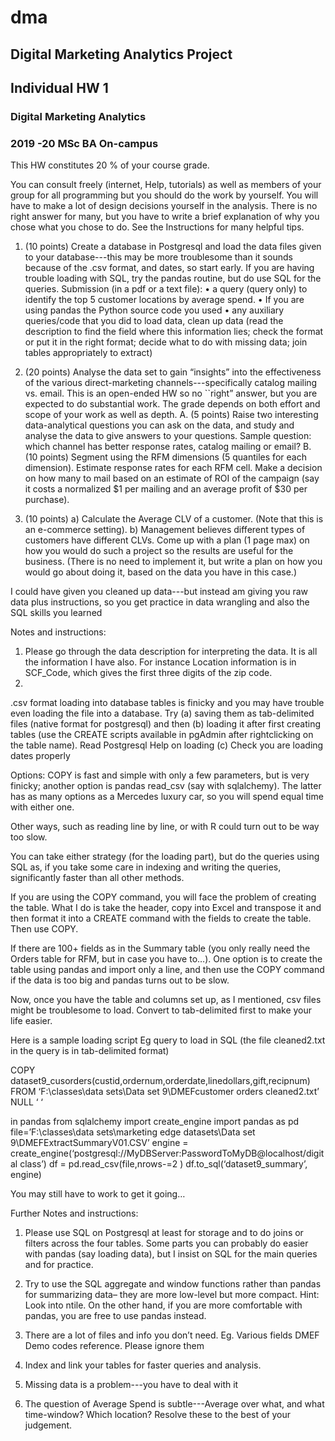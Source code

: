 # dma
## Digital Marketing Analytics Project
## Individual HW 1
### Digital Marketing Analytics
### 2019 -20 MSc BA On-campus
This HW constitutes 20 % of your course grade.

You can consult freely (internet, Help, tutorials) as well as members of your group for all programming but you should do the work by yourself. You will have to make a lot of design decisions yourself in the analysis. There is no right answer for many, but you have to write a brief explanation of why you chose what you chose to do.
See the Instructions for many helpful tips.

1. (10 points) Create a database in Postgresql and load the data files given to your database---this may be more troublesome than it sounds because of the .csv format, and dates, so start early. If you are having trouble loading with SQL, try the pandas routine, but do use SQL for the queries.
Submission (in a pdf or a text file):
• a query (query only) to identify the top 5 customer locations by average spend.
• If you are using pandas the Python source code you used
• any auxiliary queries/code that you did to load data, clean up data
(read the description to find the field where this information lies; check the format or put it in the right format; decide what to do with missing data; join tables appropriately to extract)

2. (20 points) Analyse the data set to gain “insights” into the effectiveness of the various direct-marketing channels---specifically catalog mailing vs. email. This is an open-ended HW so no ``right” answer, but you are expected to do substantial work. The grade depends on both effort and scope of your work as well as depth.
A. (5 points) Raise two interesting data-analytical questions you can ask on the data, and study and analyse the data to give answers to your questions. Sample question: which channel has better response rates, catalog mailing or email?
B. (10 points) Segment using the RFM dimensions (5 quantiles for each dimension). Estimate response rates for each RFM cell. Make a decision on how many to mail based on an estimate of ROI of the campaign (say it costs a normalized $1 per mailing and an average profit of $30 per purchase).

3. (10 points)
a) Calculate the Average CLV of a customer. (Note that this is an e-commerce setting).
b) Management believes different types of customers have different CLVs. Come up with a plan (1 page max) on how you would do such a project so the results are useful for the business. (There is no need to implement it, but write a plan on how you would go about doing it, based on the data you have in this case.)

I could have given you cleaned up data---but instead am giving you raw data plus instructions, so you get practice in data wrangling and also the SQL skills you learned

Notes and instructions:

1. Please go through the data description for interpreting the data. It is all the information I have also. For instance Location information is in SCF_Code, which gives the first three digits of the zip code.
2.
.csv format loading into database tables is finicky and you may have trouble even loading the file into a database. Try
(a) saving them as tab-delimited files (native format for postgresql) and then
(b) loading it after first creating tables (use the CREATE scripts available in pgAdmin after rightclicking on the table name). Read Postgresql Help on loading
(c) Check you are loading dates properly

Options: COPY is fast and simple with only a few parameters, but is very finicky; another option is pandas read_csv (say with sqlalchemy). The latter has as many options as a Mercedes luxury car, so you will spend equal time with either one.

Other ways, such as reading line by line, or with R could turn out to be way too slow.

You can take either strategy (for the loading part), but do the queries using SQL as, if you take some care in indexing and writing the queries, significantly faster than all other methods.

If you are using the COPY command, you will face the problem of creating the table. What I do is take the header, copy into Excel and transpose it and then format it into a CREATE command with the fields to create the table. Then use COPY.

If there are 100+ fields as in the Summary table (you only really need the Orders table for RFM, but in case you have to…). One option is to create the table using pandas and import only a line, and then use the COPY command if the data is too big and pandas turns out to be slow.

Now, once you have the table and columns set up, as I mentioned, csv files might be troublesome to load. Convert to tab-delimited first to make your life easier.

Here is a sample loading script
Eg query to load in SQL (the file cleaned2.txt in the query is in tab-delimited format)

COPY
dataset9_cusorders(custid,ordernum,orderdate,linedollars,gift,recipnum)
FROM ‘F:\\classes\\data sets\\Data set 9\\DMEFcustomer orders
cleaned2.txt’ NULL ‘ ‘

in pandas
from sqlalchemy import create_engine
import pandas as pd
file=’F:\\classes\\data sets\\marketing edge datasets\\Data set
9\\DMEFExtractSummaryV01.CSV’
engine =
create_engine(‘postgresql://MyDBServer:PasswordToMyDB@localhost/digital
class’)
df = pd.read_csv(file,nrows-=2 )
df.to_sql(‘dataset9_summary’, engine)

You may still have to work to get it going…

Further Notes and instructions:

1. Please use SQL on Postgresql at least for storage and to do joins or filters across the four tables. Some parts you can probably do easier with pandas (say loading data), but I insist on SQL for the main queries and for practice.

2. Try to use the SQL aggregate and window functions rather than pandas for summarizing data– they are more low-level but more compact. Hint: Look into ntile.
On the other hand, if you are more comfortable with pandas, you are free to use pandas instead.

3. There are a lot of files and info you don’t need. Eg. Various fields DMEF Demo codes reference. Please ignore them

4. Index and link your tables for faster queries and analysis.

5. Missing data is a problem---you have to deal with it

6. The question of Average Spend is subtle---Average over what, and what time-window? Which location? Resolve these to the best of your judgement.
